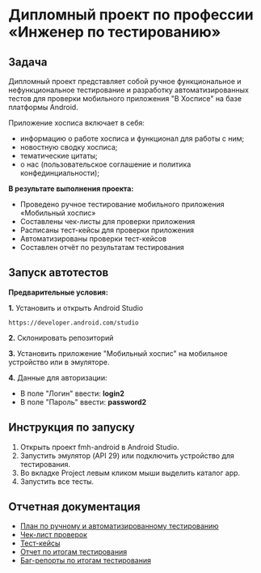 # Дипломный проект по профессии «Инженер по тестированию»

## Задача
Дипломный проект представляет собой ручное функциональное и нефункциональное тестирование и разработку автоматизированных тестов для проверки мобильного приложения "В Хосписе" на базе платформы Android.

Приложение  хосписа включает в себя:
* информацию о работе хосписа и функционал для работы с ним;
* новостную сводку хосписа;
* тематические цитаты;
* о нас (пользовательское соглашение и политика конфединциальности);

**В результате выполнения проекта:**
* Проведено ручное тестирование мобильного приложения «Мобильный хоспис»
* Составлены чек-листы для проверки приложения
* Расписаны тест-кейсы для проверки приложения
* Автоматизированы проверки тест-кейсов
* Составлен отчёт по результатам тестирования

## Запуск автотестов

**Предварительные условия:**

**1.** Установить и открыть Android Studio 
      
    https://developer.android.com/studio 
  
**2.** Склонировать репозиторий

      
**3.**  Установить приложение "Мобильный хоспис" на мобильное устройство или в эмуляторе.

**4.** Данные для авторизации: 
- В поле "Логин" ввести: **login2**   
- В поле "Пароль" ввести: **password2**

## Инструкция по запуску

1. Открыть проект fmh-android в Android Studio.
2. Запустить эмулятор (API 29) или подключить устройство для тестирования.
3. Во вкладке Project левым кликом мыши выделить каталог app.
4. Запустить все тесты.    


## Отчетная документация
* [План по ручному и автоматизированному тестированию](https://github.com/Veyderian/Mobile-hospice/blob/main/Plan.md)
* [Чек-лист проверок](https://github.com/Veyderian/Mobile-hospice/blob/main/Check.xlsx)
* [Тест-кейсы](https://github.com/Veyderian/Mobile-hospice/blob/main/Cases.xlsx)
* [Отчет по итогам тестирования](https://github.com/Veyderian/Mobile-hospice/blob/main/Result.md)
* [Баг-репорты по итогам тестирования](https://github.com/Veyderian/Mobile-hospice/issues)